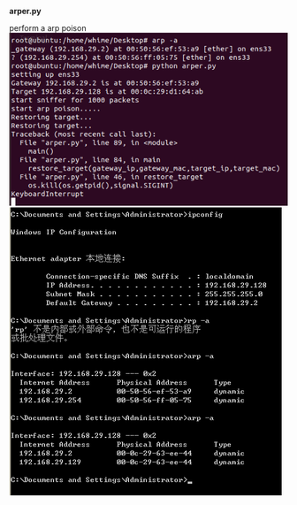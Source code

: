 **arper.py**

perform a arp poison
!["arp_poison"](../imgs/arp_poison.png)
!["arp_poison_target"](../imgs/arp_poison_target.png)
